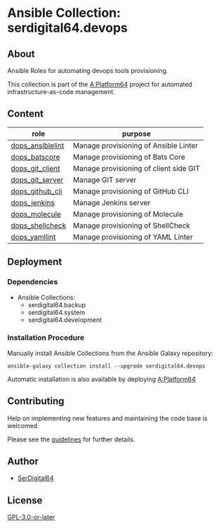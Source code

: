 # Ansible Collection: serdigital64.devops

## About

Ansible Roles for automating devops tools provisioning.

This collection is part of the [A:Platform64](https://github.com/serdigital64/aplatform64) project for automated infrastructure-as-code management.

## Content

| role                                                                                    | purpose                                |
| --------------------------------------------------------------------------------------- | -------------------------------------- |
| [dops_ansiblelint](https://aplatform64.readthedocs.io/en/latest/roles/dops_ansiblelint) | Manage provisioning of Ansible Linter  |
| [dops_batscore](https://aplatform64.readthedocs.io/en/latest/roles/dops_batscore)       | Manage provisioning of Bats Core       |
| [dops_git_client](https://aplatform64.readthedocs.io/en/latest/roles/dops_git_client)   | Manage provisioning of client side GIT |
| [dops_git_server](https://aplatform64.readthedocs.io/en/latest/roles/dops_git_server)   | Manage GIT server                      |
| [dops_github_cli](https://aplatform64.readthedocs.io/en/latest/roles/dops_github_cli)   | Manage provisioning of GitHub CLI      |
| [dops_jenkins](https://aplatform64.readthedocs.io/en/latest/roles/dops_jenkins)         | Manage Jenkins server                  |
| [dops_molecule](https://aplatform64.readthedocs.io/en/latest/roles/dops_molecule)       | Manage provisioning of Molecule        |
| [dops_shellcheck](https://aplatform64.readthedocs.io/en/latest/roles/dops_shellcheck)   | Manage provisioning of ShellCheck      |
| [dops_yamllint](https://aplatform64.readthedocs.io/en/latest/roles/dops_yamllint)       | Manage provisioning of YAML Linter     |

## Deployment

### Dependencies

- Ansible Collections:
  - serdigital64.backup
  - serdigital64.system
  - serdigital64.development

### Installation Procedure

Manually install Ansible Collections from the Ansible Galaxy repository:

```shell
ansible-galaxy collection install --upgrade serdigital64.devops
```

Automatic installation is also available by deploying [A:Platform64](https://aplatform64.readthedocs.io/en/latest/#deployment)

## Contributing

Help on implementing new features and maintaining the code base is welcomed.

Please see the [guidelines](https://aplatform64.readthedocs.io/en/latest/contributing/CONTRIBUTING) for further details.

## Author

- [SerDigital64](https://serdigital64.github.io/)

## License

[GPL-3.0-or-later](https://www.gnu.org/licenses/gpl-3.0.txt)
